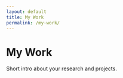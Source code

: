 ```yaml
---
layout: default
title: My Work
permalink: /my-work/
---
```


# My Work
<p>Short intro about your research and projects.</p>

